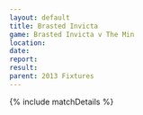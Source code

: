```yaml
---
layout: default
title: Brasted Invicta
game: Brasted Invicta v The Min
location: 
date: 
report: 
result: 
parent: 2013 Fixtures
---
```


{% include matchDetails %}
